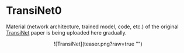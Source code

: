 # TransiNet0

Material (network architecture, trained model, code, etc.) of the original [TransiNet](https://lmb.informatik.uni-freiburg.de/Publications/2017/Sed17/) paper is being uploaded here gradually.

<p align="center">
![TransiNet](teaser.png?raw=true "")
</p>
